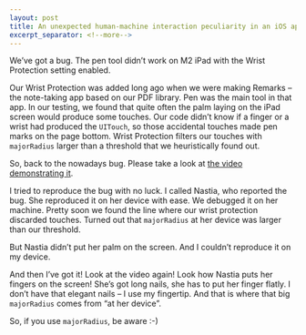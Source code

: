```yaml
---
layout: post
title: An unexpected human-machine interaction peculiarity in an iOS app
excerpt_separator: <!--more-->
---
```

We’ve got a bug. The pen tool didn’t work on M2 iPad with the Wrist Protection setting enabled.

Our Wrist Protection was added long ago when we were making Remarks – the note-taking app based on our PDF library. Pen was the main tool in that app. In our testing, we found that quite often the palm laying on the iPad screen would produce some touches. Our code didn’t know if a finger or a wrist had produced the `UITouch`, so those accidental touches made pen marks on the page bottom. Wrist Protection filters our touches with `majorRadius` larger than a threshold that we heuristically found out.

So, back to the nowadays bug. Please take a look at [the video demonstrating it](https://drive.google.com/file/d/1XOQHgbfw8xmffSimVNnyXKT-glBNv4SD/view?usp=sharing).

<!--more-->

I tried to reproduce the bug with no luck. I called Nastia, who reported the bug. She reproduced it on her device with ease. We debugged it on her machine. Pretty soon we found the line where our wrist protection discarded touches. Turned out that `majorRadius` at her device was larger than our threshold.

But Nastia didn’t put her palm on the screen. And I couldn’t reproduce it on my device.

And then I’ve got it! Look at the video again! Look how Nastia puts her fingers on the screen! She’s got long nails, she has to put her finger flatly. I don’t have that elegant nails – I use my fingertip. And that is where that big `majorRadius` comes from “at her device”.

So, if you use `majorRadius`, be aware :-)
